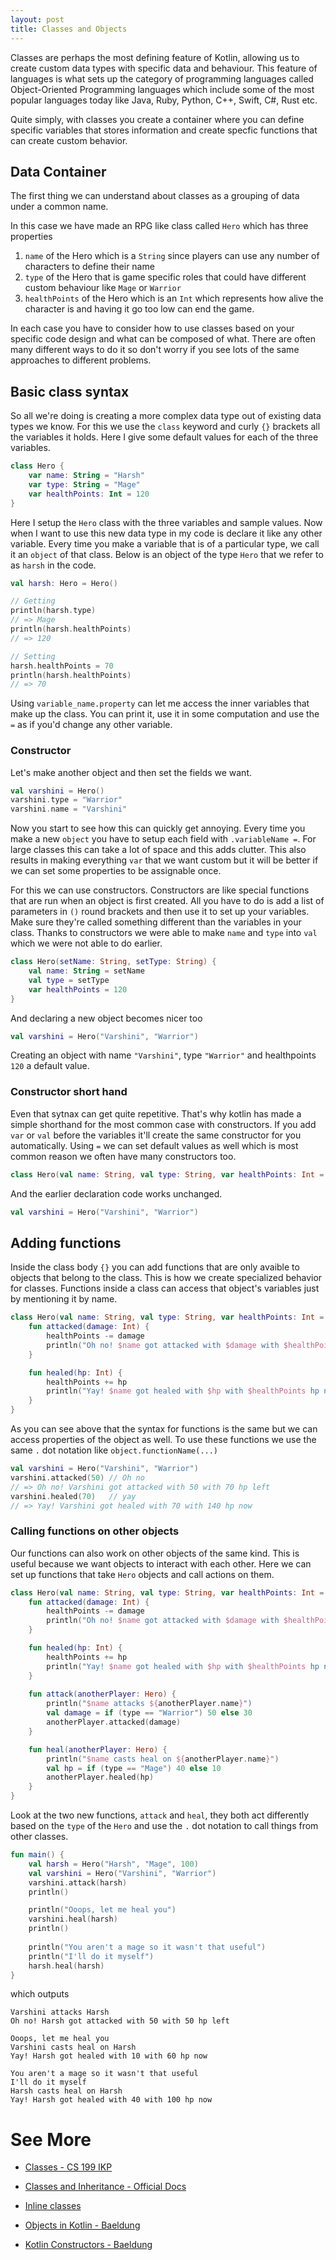 ```yaml
---
layout: post
title: Classes and Objects
---
```


Classes are perhaps the most defining feature of Kotlin, allowing us to create custom data types with specific data and behaviour. This feature of languages is what sets up the category of programming languages called Object-Oriented Programming languages which include some of the most popular languages today like Java, Ruby, Python, C++, Swift, C#, Rust etc.

Quite simply, with classes you create a container where you can define specific variables that stores information and create specfic functions that can create custom behavior.

## Data Container 

The first thing we can understand about classes as a grouping of data under a common name. 

In this case we have made an RPG like class called `Hero` which has three properties 

1. `name` of the Hero which is a `String` since players can use any number of characters to define their name
2. `type` of the Hero that is game specific roles that could have different custom behaviour like `Mage` or `Warrior`
3. `healthPoints` of the Hero which is an `Int` which represents how alive the character is and having it go too low can end the game.

In each case you have to consider how to use classes based on your specific code design and what can be composed of what. There are often many different ways to do it so don't worry if you see lots of the same approaches to different problems.

## Basic class syntax

So all we're doing is creating a more complex data type out of existing data types we know. For this we use the `class` keyword and curly `{}` brackets all the variables it holds. Here I give some default values for each of the three variables.

```kotlin
class Hero {
    var name: String = "Harsh"
    var type: String = "Mage"
    var healthPoints: Int = 120
}
```

Here I setup the `Hero` class with the three variables and sample values. Now when I want to use this new data type in my code is declare it like any other variable. Every time you make a variable that is of a particular type, we call it an `object` of that class. Below is an object of the type `Hero` that we refer to as `harsh` in the code.

```kotlin
val harsh: Hero = Hero()

// Getting
println(harsh.type)
// => Mage
println(harsh.healthPoints)
// => 120

// Setting
harsh.healthPoints = 70
println(harsh.healthPoints)
// => 70
```

Using `variable_name.property` can let me access the inner variables that make up the class. You can print it, use it in some computation and use the `=` as if you'd change any other variable.

### Constructor

Let's make another object and then set the fields we want.

```kotlin
val varshini = Hero()
varshini.type = "Warrior" 
varshini.name = "Varshini"
```

Now you start to see how this can quickly get annoying. Every time you make a new `object` you have to setup each field with `.variableName =`. For large classes this can take a lot of space and this adds clutter. This also results in making everything `var` that we want custom but it will be better if we can set some properties to be assignable once.

For this we can use constructors. Constructors are like special functions that are run when an object is first created. All you have to do is add a list of parameters in `()` round brackets and then use it to set up your variables. Make sure they're called something different than the variables in your class. Thanks to constructors we were able to make `name` and `type` into `val` which we were not able to do earlier.

```kotlin
class Hero(setName: String, setType: String) {
    val name: String = setName
    val type = setType
    var healthPoints = 120
}
```

And declaring a new object becomes nicer too

```kotlin
val varshini = Hero("Varshini", "Warrior")
``` 

Creating an object with name `"Varshini"`, type `"Warrior"` and healthpoints `120` a default value.

### Constructor short hand

Even that sytnax can get quite repetitive. That's why kotlin has made a simple shorthand for the most common case with constructors. If you add `var` or `val` before the variables it'll create the same constructor for you automatically. Using `=` we can set default values as well which is most common reason we often have many constructors too.

```kotlin
class Hero(val name: String, val type: String, var healthPoints: Int = 120) 
```

And the earlier declaration code works unchanged. 
```kotlin
val varshini = Hero("Varshini", "Warrior")
``` 

## Adding functions

Inside the class body `{}` you can add functions that are only avaible to objects that belong to the class. This is how we create specialized behavior for classes. Functions inside a class can access that object's variables just by mentioning it by name.

```kotlin
class Hero(val name: String, val type: String, var healthPoints: Int = 120) {
    fun attacked(damage: Int) {
        healthPoints -= damage
        println("Oh no! $name got attacked with $damage with $healthPoints hp left")
    }

    fun healed(hp: Int) {
        healthPoints += hp
        println("Yay! $name got healed with $hp with $healthPoints hp now")
    }
}
```

As you can see above that the syntax for functions is the same but we can access properties of the object as well. To use these functions we use the same `.` dot notation like `object.functionName(...)`

```kotlin
val varshini = Hero("Varshini", "Warrior")
varshini.attacked(50) // Oh no
// => Oh no! Varshini got attacked with 50 with 70 hp left
varshini.healed(70)   // yay
// => Yay! Varshini got healed with 70 with 140 hp now
```

### Calling functions on other objects

Our functions can also work on other objects of the same kind. This is useful because we want objects to interact with each other. Here we can set up functions that take `Hero` objects and call actions on them.

```kotlin
class Hero(val name: String, val type: String, var healthPoints: Int = 120) {
    fun attacked(damage: Int) {
        healthPoints -= damage
        println("Oh no! $name got attacked with $damage with $healthPoints hp left")
    }

    fun healed(hp: Int) {
        healthPoints += hp
        println("Yay! $name got healed with $hp with $healthPoints hp now")
    }
    
    fun attack(anotherPlayer: Hero) {
        println("$name attacks ${anotherPlayer.name}")
        val damage = if (type == "Warrior") 50 else 30
        anotherPlayer.attacked(damage)
    }

    fun heal(anotherPlayer: Hero) {
        println("$name casts heal on ${anotherPlayer.name}")
        val hp = if (type == "Mage") 40 else 10
        anotherPlayer.healed(hp)
    }
}
```

Look at the two new functions, `attack` and `heal`, they both act differently based on the `type` of the `Hero` and use the `.` dot notation to call things from other classes.

```kotlin
fun main() {
    val harsh = Hero("Harsh", "Mage", 100)
    val varshini = Hero("Varshini", "Warrior")
    varshini.attack(harsh)
    println()

    println("Ooops, let me heal you")
    varshini.heal(harsh)
    println()
    
    println("You aren't a mage so it wasn't that useful")
    println("I'll do it myself")
    harsh.heal(harsh)
}
```

which outputs

```
Varshini attacks Harsh
Oh no! Harsh got attacked with 50 with 50 hp left

Ooops, let me heal you
Varshini casts heal on Harsh
Yay! Harsh got healed with 10 with 60 hp now

You aren't a mage so it wasn't that useful
I'll do it myself
Harsh casts heal on Harsh
Yay! Harsh got healed with 40 with 100 hp now
```

# See More

* [Classes - CS 199 IKP](https://kotlin.cs.illinois.edu/lessons/classes/)

* [Classes and Inheritance - Official Docs](https://kotlinlang.org/docs/reference/classes.html)

* [Inline classes](https://kotlinlang.org/docs/reference/inline-classes.html)

* [Objects in Kotlin - Baeldung](https://www.baeldung.com/kotlin-objects)

* [Kotlin Constructors - Baeldung](https://www.baeldung.com/kotlin-constructors)
